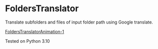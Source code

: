 # FoldersTranslator
Translate subfolders and files of input folder path using Google translate.

[FoldersTranslatorAnimation-1](images/FoldersTranslatorAnimation-1.gif)

Tested on Python 3.10